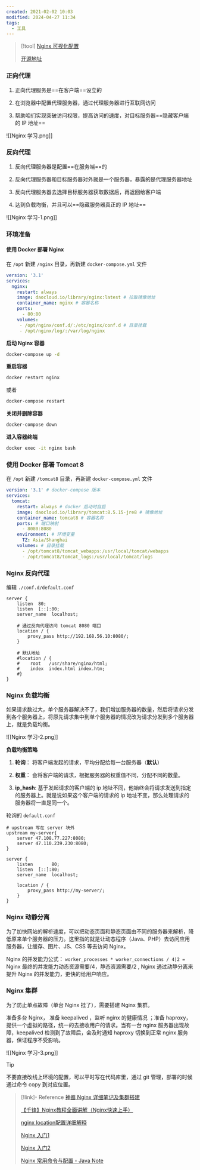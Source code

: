 ```yaml
---
created: 2021-02-02 10:03
modified: 2024-04-27 11:34
tags:
  - 工具
---
```


> [!tool]
> [Nginx 可视化配置](https://www.digitalocean.com/community/tools/nginx?global.app.lang=zhCN)
> 
> [开源地址](https://github.com/digitalocean/nginxconfig.io)

### 正向代理

1. 正向代理服务是==在客户端==设立的
    
2. 在浏览器中配置代理服务器，通过代理服务器进行互联网访问
    
3. 帮助咱们实现突破访问权限，提高访问的速度，对目标服务器==隐藏客户端的 IP 地址==

![[Nginx 学习.png]]

### 反向代理

1. 反向代理服务器是配置==在服务端==的
    
2. 反向代理服务器和目标服务器对外就是一个服务器，暴露的是代理服务器地址
    
3. 反向代理服务器去选择目标服务器获取数据后，再返回给客户端
    
4. 达到负载均衡，并且可以==隐藏服务器真正的 IP 地址==

![[Nginx 学习-1.png]]

### 环境准备

#### 使用 Docker 部署 Nginx

在 `/opt` 新建 `/nginx` 目录，再新建 `docker-compose.yml` 文件

```yaml
version: '3.1'  
services:   
  nginx:  
    restart: always  
    image: daocloud.io/library/nginx:latest # 拉取镜像地址  
    container_name: nginx # 容器名称  
    ports:   
      - 80:80  
    volumes:  
     - /opt/nginx/conf.d/:/etc/nginx/conf.d # 目录挂载  
     - /opt/nginx/log/:/var/log/nginx
```

**启动 Nginx 容器**

```sh
docker-compose up -d
```

**重启容器**

```sh
docker restart nginx
```

或者

```sh
docker-compose restart
```

**关闭并删除容器**

```sh
docker-compose down
```

**进入容器终端**

```sh
docker exec -it nginx bash
```

### 使用 Docker 部署 Tomcat 8

在 `/opt` 新建 `/tomcat8` 目录，再新建 `docker-compose.yml` 文件

```yaml
version: '3.1' # docker-compose 版本  
services:  
  tomcat:  
    restart: always # docker 启动时自启  
    image: daocloud.io/library/tomcat:8.5.15-jre8 # 镜像地址  
    container_name: tomcat8 # 容器名称  
    ports: # 端口映射  
      - 8080:8080  
    environment: # 环境变量  
      TZ: Asia/Shanghai  
    volumes: # 目录挂载  
      - /opt/tomcat8/tomcat_webapps:/usr/local/tomcat/webapps  
      - /opt/tomcat8/tomcat_logs:/usr/local/tomcat/logs
```

### Nginx 反向代理

编辑 `./conf.d/default.conf`

```nginx
server {  
    listen  80;  
    listen  [::]:80;  
    server_name  localhost;  
​  
    # 通过反向代理访问 tomcat 8080 端口  
    location / {  
        proxy_pass http://192.168.56.10:8080/;  
    }  
​  
    # 默认地址  
    #location / {  
    #    root   /usr/share/nginx/html;  
    #    index  index.html index.htm;  
    #}  
}
```

### Nginx 负载均衡

如果请求数过大，单个服务器解决不了，我们增加服务器的数量，然后将请求分发到各个服务器上，将原先请求集中到单个服务器的情况改为请求分发到多个服务器上，就是负载均衡。

![[Nginx 学习-2.png]]

**负载均衡策略**

1. **轮询**： 将客户端发起的请求，平均分配给每一台服务器（**默认**）
    
2. **权重**： 会将客户端的请求，根据服务器的权重值不同，分配不同的数量。
    
3. **ip_hash**: 基于发起请求的客户端的 ip 地址不同，他始终会将请求发送到指定的服务器上。就是说如果这个客户端的请求的 ip 地址不变，那么处理请求的服务器将一直是同一个。

轮询的 `default.conf`

```nginx
# upstream 写在 server 块外  
upstream my-server{  
    server 47.108.77.227:8080;  
    server 47.110.239.230:8080;  
}  
​  
server {  
    listen       80;  
    listen  [::]:80;  
    server_name  localhost;  
​  
    location / {  
        proxy_pass http://my-server/;  
    }  
}
```

### Nginx 动静分离

为了加快网站的解析速度，可以把动态页面和静态页面由不同的服务器来解析，降低原来单个服务器的压力。这里指的就是让动态程序（Java、PHP）去访问应用服务器，让缓存、图片、JS、CSS 等去访问 Nginx。

Nginx 的并发能力公式： `worker_processes * worker_connections / 4|2 =` Nginx 最终的并发能力动态资源需要/4，静态资源需要/2 , Nginx 通过动静分离来提升 Nginx 的并发能力，更快的给用户响应。

### Nginx 集群

为了防止单点故障（单台 Nginx 挂了），需要搭建 Nginx 集群。

准备多台 Nginx， 准备 keepalived ，监听 nginx 的健康情况 ；准备 haproxy，提供一个虚拟的路径，统一的去接收用户的请求。当有一台 nginx 服务器出现故障，keepalived 检测到了故障后，会及时通知 haproxy 切换到正常 nginx 服务器，保证程序不受影响。

![[Nginx 学习-3.png]]

> [!tip]
> 不要直接改线上环境的配置，可以平时写在代码库里，通过 git 管理，部署的时候通过命令 copy 到对应位置。

> [!link]- Reference
> [神器 Nginx 详细笔记及集群搭建](https://blog.csdn.net/haduwi/article/details/115273263?spm=1001.2014.3001.5501)
> 
> [【千锋】Nginx教程全面讲解（Nginx快速上手）](https://www.bilibili.com/video/BV1W54y1z7GM)
> 
> [nginx location配置详细解释](https://www.cnblogs.com/jpfss/p/10418150.html)
> 
> [Nginx 入门1](https://mp.weixin.qq.com/s/qpafmRq_3UKqkDFQfsxsww)
> 
> [Nginx 入门2](https://mp.weixin.qq.com/s/QO7Mf2kpy2x2-fFvzgy3_w)
> 
> [Nginx 常用命令与配置 - Java Note](https://www.bookstack.cn/read/sdky-java-note/9568ff77f2054d89.md)

